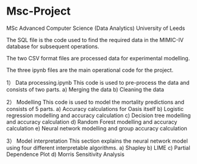 # Msc-Project
MSc Advanced Computer Science (Data Analytics)
University of Leeds


The SQL file is the code used to find the required data in the MIMIC-IV database for subsequent operations.

The two CSV format files are processed data for experimental modelling.

The three ipynb files are the main operational code for the project.

1） Data processing.ipynb
This code is used to pre-process the data and consists of two parts.
a) Merging the data
b) Cleaning the data

2） Modelling
This code is used to model the mortality predictions and consists of 5 parts.
a) Accuracy calculations for Oasis itself
b) Logistic regression modelling and accuracy calculation
c) Decision tree modelling and accuracy calculation
d) Random Forest modelling and accuracy calculation
e) Neural network modelling and group accuracy calculation


3） Model interpretation
This section explains the neural network model using four different interpretable algorithms.
a) Shapley
b) LIME
c) Partial Dependence Plot
d) Morris Sensitivity Analysis


